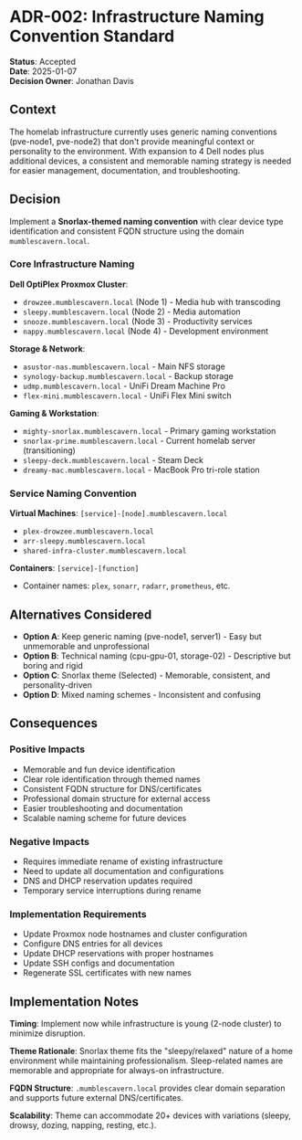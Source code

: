 # ADR-002: Infrastructure Naming Convention Standard

**Status**: Accepted  
**Date**: 2025-01-07  
**Decision Owner**: Jonathan Davis

## Context

The homelab infrastructure currently uses generic naming conventions (pve-node1, pve-node2) that don't provide meaningful context or personality to the environment. With expansion to 4 Dell nodes plus additional devices, a consistent and memorable naming strategy is needed for easier management, documentation, and troubleshooting.

## Decision

Implement a **Snorlax-themed naming convention** with clear device type identification and consistent FQDN structure using the domain `mumblescavern.local`.

### Core Infrastructure Naming

**Dell OptiPlex Proxmox Cluster**:
- `drowzee.mumblescavern.local` (Node 1) - Media hub with transcoding
- `sleepy.mumblescavern.local` (Node 2) - Media automation
- `snooze.mumblescavern.local` (Node 3) - Productivity services  
- `nappy.mumblescavern.local` (Node 4) - Development environment

**Storage & Network**:
- `asustor-nas.mumblescavern.local` - Main NFS storage
- `synology-backup.mumblescavern.local` - Backup storage
- `udmp.mumblescavern.local` - UniFi Dream Machine Pro
- `flex-mini.mumblescavern.local` - UniFi Flex Mini switch

**Gaming & Workstation**:
- `mighty-snorlax.mumblescavern.local` - Primary gaming workstation
- `snorlax-prime.mumblescavern.local` - Current homelab server (transitioning)
- `sleepy-deck.mumblescavern.local` - Steam Deck
- `dreamy-mac.mumblescavern.local` - MacBook Pro tri-role station

### Service Naming Convention

**Virtual Machines**: `[service]-[node].mumblescavern.local`
- `plex-drowzee.mumblescavern.local`
- `arr-sleepy.mumblescavern.local`
- `shared-infra-cluster.mumblescavern.local`

**Containers**: `[service]-[function]` 
- Container names: `plex`, `sonarr`, `radarr`, `prometheus`, etc.

## Alternatives Considered

- **Option A**: Keep generic naming (pve-node1, server1) - Easy but unmemorable and unprofessional
- **Option B**: Technical naming (cpu-gpu-01, storage-02) - Descriptive but boring and rigid
- **Option C**: Snorlax theme (Selected) - Memorable, consistent, and personality-driven
- **Option D**: Mixed naming schemes - Inconsistent and confusing

## Consequences

### Positive Impacts
- Memorable and fun device identification
- Clear role identification through themed names
- Consistent FQDN structure for DNS/certificates
- Professional domain structure for external access
- Easier troubleshooting and documentation
- Scalable naming scheme for future devices

### Negative Impacts
- Requires immediate rename of existing infrastructure
- Need to update all documentation and configurations
- DNS and DHCP reservation updates required
- Temporary service interruptions during rename

### Implementation Requirements
- Update Proxmox node hostnames and cluster configuration
- Configure DNS entries for all devices
- Update DHCP reservations with proper hostnames
- Update SSH configs and documentation
- Regenerate SSL certificates with new names

## Implementation Notes

**Timing**: Implement now while infrastructure is young (2-node cluster) to minimize disruption.

**Theme Rationale**: Snorlax theme fits the "sleepy/relaxed" nature of a home environment while maintaining professionalism. Sleep-related names are memorable and appropriate for always-on infrastructure.

**FQDN Structure**: `.mumblescavern.local` provides clear domain separation and supports future external DNS/certificates.

**Scalability**: Theme can accommodate 20+ devices with variations (sleepy, drowsy, dozing, napping, resting, etc.).